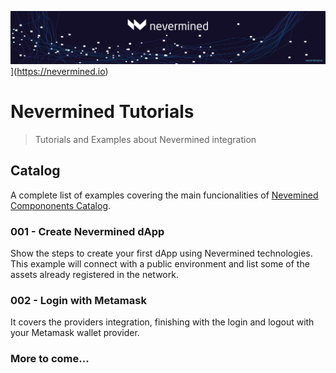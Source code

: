 ![banner](https://raw.githubusercontent.com/nevermined-io/assets/main/images/logo/banner_logo.png)](https://nevermined.io)

# Nevermined Tutorials

> Tutorials and Examples about Nevermined integration

## Catalog

A complete list of examples covering the main funcionalities of [Nevemined Compononents Catalog](https://github.com/nevermined-io/components-catalog).

### 001 - Create Nevermined dApp

Show the steps to create your first dApp using Nevermined technologies. This example will connect with a public environment and list some of the assets already registered in the network.

### 002 - Login with Metamask

It covers the providers integration, finishing with the login and logout with your Metamask wallet provider.

### More to come...
